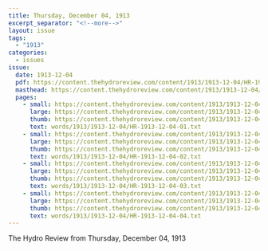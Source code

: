 ```yaml
---
title: Thursday, December 04, 1913
excerpt_separator: "<!--more-->"
layout: issue
tags:
  - "1913"
categories:
  - issues
issue:
  date: 1913-12-04
  pdf: https://content.thehydroreview.com/content/1913/1913-12-04/HR-1913-12-04.pdf
  masthead: https://content.thehydroreview.com/content/1913/1913-12-04/masthead/HR-1913-12-04.jpg
  pages:
    - small: https://content.thehydroreview.com/content/1913/1913-12-04/small/HR-1913-12-04-01.jpg
      large: https://content.thehydroreview.com/content/1913/1913-12-04/large/HR-1913-12-04-01.jpg
      thumb: https://content.thehydroreview.com/content/1913/1913-12-04/thumbnails/HR-1913-12-04-01.jpg
      text: words/1913/1913-12-04/HR-1913-12-04-01.txt
    - small: https://content.thehydroreview.com/content/1913/1913-12-04/small/HR-1913-12-04-02.jpg
      large: https://content.thehydroreview.com/content/1913/1913-12-04/large/HR-1913-12-04-02.jpg
      thumb: https://content.thehydroreview.com/content/1913/1913-12-04/thumbnails/HR-1913-12-04-02.jpg
      text: words/1913/1913-12-04/HR-1913-12-04-02.txt
    - small: https://content.thehydroreview.com/content/1913/1913-12-04/small/HR-1913-12-04-03.jpg
      large: https://content.thehydroreview.com/content/1913/1913-12-04/large/HR-1913-12-04-03.jpg
      thumb: https://content.thehydroreview.com/content/1913/1913-12-04/thumbnails/HR-1913-12-04-03.jpg
      text: words/1913/1913-12-04/HR-1913-12-04-03.txt
    - small: https://content.thehydroreview.com/content/1913/1913-12-04/small/HR-1913-12-04-04.jpg
      large: https://content.thehydroreview.com/content/1913/1913-12-04/large/HR-1913-12-04-04.jpg
      thumb: https://content.thehydroreview.com/content/1913/1913-12-04/thumbnails/HR-1913-12-04-04.jpg
      text: words/1913/1913-12-04/HR-1913-12-04-04.txt
---
```


The Hydro Review from Thursday, December 04, 1913

<!--more-->

